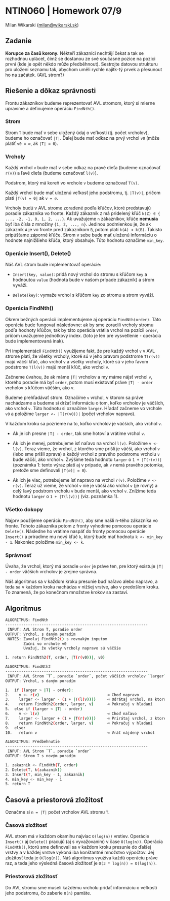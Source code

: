 # NTIN060 | Homework 07/9

Milan Wikarski (milan@wikarski.sk)

## Zadanie

**Korupce za časů korony.** Někteří zákazníci nechtějí čekat a tak se rozhodnou uplácet, čímž se dostanou ze své současné pozice na pozici první (kde je opět někdo může předběhnout). Sestrojte datovou strukturu pro uložení seznamu tak, abychom uměli rychle najítk-tý prvek a přesunout ho na začátek. (AVL strom?)

## Riešenie a dôkaz správnosti

Frontu zákazníkov budeme reprezentovať AVL stromom, ktorý si mierne upravíme a definujeme operáciu `FindNth()`.

### Strom

Strom `T` bude mať v sebe uložený údaj o veľkosti (tj. počet vrcholov), budeme ho označovať `|T|`. Ďalej bude mať odkaz na prvý vrchol `v0` (môže platiť `v0 = ⌀`, ak `|T| = 0`).

### Vrcholy

Každý vrchol `v` bude mať v sebe odkaz na pravé dieťa (budeme označovať `r(v)`) a ľavé dieťa (budeme označovať `l(v)`).

Podstrom, ktorý má koreň vo vrchole `v` budeme označovať `T(v)`.

Každý vrchol bude mať uloženú veľkosť jeho podstromu, tj. `|T(v)|`, pričom platí `|T(v) = 0|` ak `v = ⌀`.

Vrcholy budú v AVL strome zoradené podľa kľúčov, ktoré predstavujú poradie zákazníka vo fronte. Každý zákazník `Z` má pridelený kľúč `k(Z) ∈ { ..., -2, -1, 0, 1, 2, ...}`. Ak uvažujeme `n` zákazníkov, kľúče **nemusia** byť iba čísla z množiny `{1, 2, ..., n}`. Jedinou podmienkou je, že ak zákazník `A` je vo fronte pred zákazníkom `B`, potom platí `k(A) < k(B)`. Takisto pripúšťame záporné kľúče. Strom v sebe bude mať uloženú informáciu o hodnote najnižšieho kľúča, ktorý obsahuje. Túto hodnotu označíme `min_key`.

### Operácie Insert(), Delete()

Náš AVL strom bude implementovať operácie:

- `Insert(key, value)`: pridá nový vrchol do stromu s kľúčom `key` a hodnoutou `value` (hodnota bude v našom prípade zákazník) a strom vyváži.

- `Delete(key)`: vymaže vrchol s kľúčom `key` zo stromu a strom vyváži.

### Operácia FindNth()

Okrem bežných operácií implementujeme aj operáciu `FindNth(order)`. Táto operácia bude fungovať následovne: ak by sme zoradili vrcholy stromu podľa hodnoty kľúčov, tak by táto operácia vrátila vrchol na pozícii `order`, pričom uvažujeme jednotkový index. (toto je len pre vysvetlenie - operácia bude implementovaná inak).

Pri implementácii `FindNth()` využijeme fakt, že pre každý vrchol `v` v AVL strome platí, že všetky vrcholy, ktoré sú v jeho pravom podstrome `T(r(v))` majú väčší kľúč, ako vrchol `v` a všetky vrcholy, ktoré sú v jeho ľavom podstrome `T(l(v))` majú menší kľúč, ako vrchol `v`.

Začneme úvahou, že ak máme `|T|` vrcholov a my máme nájsť vrchol `v`, ktorého poradie má byť `order`, potom musí existovať práve `|T| - order` vrcholov s kľúčom väčším, ako `v`.

Budeme prehľadávať strom. Označíme `v` vrchol, v ktorom sa práve nachádzame a budeme si držať informáciu o tom, koľko vrcholov je väčších, ako vrchol `v`. Túto hodnotu si označíme `larger`. Hľadať začneme vo vrchole `v0` a položíme `larger <- |T(r(v0))|` (počet vrcholov napravo).

V každom kroku sa pozrieme na to, koľko vrcholov je väčších, ako vrchol `v`.

- Ak je ich presne `|T| - order`, tak sme hotoví a vrátime vrchol `v`.

- Ak ich je menej, potrebujeme ísť naľavo na vrchol `l(v)`. Položíme `v <- l(v)`. Teraz vieme, že vrchol, z ktorého sme prišli je väčší, ako vrchol `v` (lebo sme prišli zprava) a každý vrchol z pravého podstromu vrcholu `v` bude väčší, ako vrchol `v`. Zvýšime teda hodnotu `larger` o `1 + |T(r(v))|` (poznámka 1: tento výraz platí aj v prípade, ak `v` nemá pravého potomka, pretože sme definovali `|T(⌀)| = 0`).

- Ak ich je viac, potrebujeme ísť napravo na vrchol `r(v)`. Položíme `v <- r(v)`. Teraz už vieme, že vrchol `v` nie je väčší ako vrchol `v` (je rovný) a celý ľavý podstrom vrcholu `v` bude menší, ako vrchol `v`. Znížime teda hodnotu `larger` o `1 + |T(l(v))|` (viz. poznámka 1).

### Všetko dokopy

Najprv použijeme operáciu `FindNth()`, aby sme našli n-tého zákazníka vo fronte. Tohoto zákazníka potom z fronty vyhodíme pomocou operácie `Delete()`. Následne ho vrátime naspäť do fronty pomocou operácie `Insert()` a priradíme mu nový kľúč `k`, ktorý bude mať hodnotu `k <- min_key - 1`. Nakoniec položíme `min_key <- k`.

### Správnosť

Úvaha, že vrchol, ktorý má poradie `order` je práve ten, pre ktorý existuje `|T| - order` väčších vrcholov je zrejme správna.

Náš algoritmus sa v každom kroku presunie buď naľavo alebo napravo, a teda sa v každom kroku nachádza v nižšej vrstve, ako v predošlom kroku. To znamená, že po konečnom množstve krokov sa zastaví.

## Algoritmus

```bash
ALGORITMUS: FindNth
---------------------------------------------------------------
 INPUT: AVL Strom T, poradie order
OUTPUT: Vrchol, s daným poradím
 NOTES: Zavolaj FindNth2() s rovnakým inputom
        Začni vo vrchole v0
        Uvažuj, že všetky vrcholy napravo sú väčšie

1. return FindNth2(T, order, |T(r(v0))|, v0)
```

```bash
ALGORITMUS: FindNth2
---------------------------------------------------------------
 INPUT: AVL Strom `T`, poradie `order`, počet väčších vrcholov `larger`, vrchol `v`
OUTPUT: Vrchol, s daným poradím

1.  if (larger > |T| - order):
2.    v <- r(v)                              ⊲ Choď napravo
3.    larger <- larger - (1 + |T(l(v))|)     ⊲ Odrátaj vrchol, na ktorom sa nachádzaš a celý ľavý podstrom
4.    return FindNth2(order, larger, v)      ⊲ Pokračuj v hľadaní
5.  else if (larger < |T| - order)
6.    v <- l(v)                              ⊲ Choď naľavo
7.    larger <- larger + (1 + |T(r(v))|)     ⊲ Prirátaj vrchol, z ktorého si prišiel a celý pravý podstrom
8.    return FindNth2(order, larger, v)      ⊲ Pokračuj v hľadaní
9.  else:
10.   return v                               ⊲ Vráť nájdený vrchol
```

```bash
ALGORITMUS: Predbehnutie
---------------------------------------------------------------
 INPUT: AVL Strom `T`, poradie `order`
OUTPUT: Strom T s novým poradím

1. zakaznik <- FindNth(T, order)
2. Delete(T, k(zakaznik))
3. Insert(T, min_key - 1, zakaznik)
4. min_key <- min_key - 1
5. return T
```

## Časová a priestorová zložitosť

Označme si `n = |T|` počet vrcholov AVL stromu `T`.

### Časová zložitosť

AVL strom má v každom okamihu najviac `O(log(n))` vrstiev. Operácie `Insert()` aj `Delete()` pracujú (aj s vyvažovaním) v čase `O(log(n))`. Operácia `FindNth()`, ktorú sme definovali sa v každom kroku presunie do ďalšej vrstvy a v každej vrstve vykoná iba konštantné množstvo výpočtov. Jej zložitosť teda je `O(log(n))`. Náš algoritmus využíva každú operáciu práve raz, a teda jeho výsledná časová zložitosť je `O(3 * log(n)) = O(log(n))`.

### Priestorová zložitosť

Do AVL stromu sme museli každému vrcholu pridať informáciu o veľkosti jeho podstromu, čo zaberie `O(n)` pamäte.
